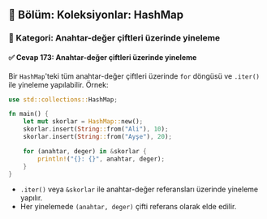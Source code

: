 ## 📘 Bölüm: Koleksiyonlar: HashMap  
### 🔹 Kategori: Anahtar-değer çiftleri üzerinde yineleme  
#### ✅ Cevap 173: Anahtar-değer çiftleri üzerinde yineleme

Bir `HashMap`'teki tüm anahtar-değer çiftleri üzerinde `for` döngüsü ve `.iter()` ile yineleme yapılabilir. Örnek:

```rust
use std::collections::HashMap;

fn main() {
    let mut skorlar = HashMap::new();
    skorlar.insert(String::from("Ali"), 10);
    skorlar.insert(String::from("Ayşe"), 20);

    for (anahtar, deger) in &skorlar {
        println!("{}: {}", anahtar, deger);
    }
}
```

- `.iter()` veya `&skorlar` ile anahtar-değer referansları üzerinde yineleme yapılır.
- Her yinelemede `(anahtar, deger)` çifti referans olarak elde edilir.
